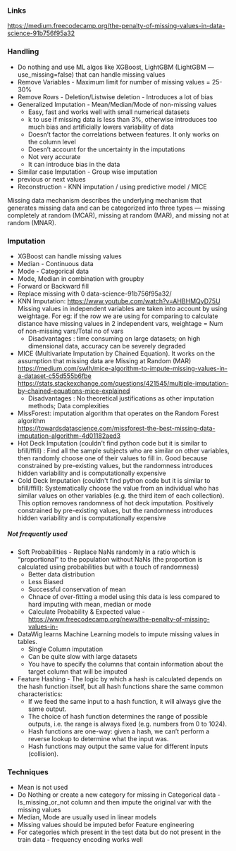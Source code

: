 ### Links
https://medium.freecodecamp.org/the-penalty-of-missing-values-in-data-science-91b756f95a32 </br>

### Handling
* Do nothing and use ML algos like XGBoost, LightGBM (LightGBM — use_missing=false) that can handle missing values
* Remove Variables - Maximum limit for number of missing values = 25-30%
* Remove Rows - Deletion/Listwise deletion - Introduces a lot of bias
* Generalized Imputation - Mean/Median/Mode of non-missing values
  * Easy, fast and works well with small numerical datasets
  * k to use if missing data is less than 3%, otherwise introduces too much bias and artificially lowers variability of data
  * Doesn’t factor the correlations between features. It only works on the column level
  * Doesn’t account for the uncertainty in the imputations
  * Not very accurate
  * It can introduce bias in the data
* Similar case Imputation - Group wise imputation 
* previous or next values
* Reconstruction - KNN imputation / using predictive model / MICE

Missing data mechanism describes the underlying mechanism that generates missing data and can be categorized into three types — missing completely at random (MCAR), missing at random (MAR), and missing not at random (MNAR).

### Imputation
* XGBoost can handle missing values
* Median - Continuous data
* Mode - Categorical data
* Mode, Median in combination with groupby
* Forward or Backward fill
* Replace missing with 0
data-science-91b756f95a32/
* KNN Imputation: https://www.youtube.com/watch?v=AHBHMQyD75U </br>
Missing values in independent variables are taken into account by using weightage. For eg: if the row we are using for comparing to calculate distance have missing values in 2 independent vars, weightage = Num of non-missing vars/Total no of vars 
  * Disadvantages : time consuming on large datasets; on high dimensional data, accuracy can be severely degraded
* MICE (Multivariate Imputation by Chained Equation). It works on the assumption that missing data are Missing at Random (MAR) </br>
https://medium.com/swlh/mice-algorithm-to-impute-missing-values-in-a-dataset-c55d555b6fbe </br>
https://stats.stackexchange.com/questions/421545/multiple-imputation-by-chained-equations-mice-explained </br>
  * Disadvantages : No theoretical justifications as other imputation methods; Data complexities
* MissForest: imputation algorithm that operates on the Random Forest algorithm </br>
https://towardsdatascience.com/missforest-the-best-missing-data-imputation-algorithm-4d01182aed3 </br>
* Hot Deck Imputation (couldn't find python code but it is similar to bfill/ffill) : Find all the sample subjects who are similar on other variables, then randomly choose one of their values to fill in. Good because constrained by pre-existing values, but the randomness introduces hidden variability and is computationally expensive
* Cold Deck Imputation (couldn't find python code but it is similar to bfill/ffill): Systematically choose the value from an individual who has similar values on other variables (e.g. the third item of each collection). This option removes randomness of hot deck imputation. Positively constrained by pre-existing values, but the randomness introduces hidden variability and is computationally expensive

##### Not frequently used
* Soft Probabilities - Replace NaNs randomly in a ratio which is “proportional” to the population without NaNs (the proportion is calculated using probabilities but with a touch of randomness)
   * Better data distribution
   * Less Biased
   * Successful conservation of mean
   * Chnace of over-fitting a model using this data is less compared to hard imputing with mean, median or mode
   * Calculate Probability & Expected value -https://www.freecodecamp.org/news/the-penalty-of-missing-values-in-
* DataWig learns Machine Learning models to impute missing values in tables.
  * Single Column imputation
  * Can be quite slow with large datasets
  * You have to specify the columns that contain information about the target column that will be imputed
* Feature Hashing - The logic by which a hash is calculated depends on the hash function itself, but all hash functions share the same common characteristics:
  * If we feed the same input to a hash function, it will always give the same output.
  * The choice of hash function determines the range of possible outputs, i.e. the range is always fixed (e.g. numbers from 0 to 1024).
  * Hash functions are one-way: given a hash, we can’t perform a reverse lookup to determine what the input was.
  * Hash functions may output the same value for different inputs (collision).


### Techniques
* Mean is not used
* Do Nothing or create a new category for missing in Categorical data - Is_missing_or_not column and then impute the original var with the missing values
* Median, Mode are usually used in linear models
* Missing values should be imputed befor Feature engineering
* For categories which present in the test data but do not present in the train data - frequency encoding works well


